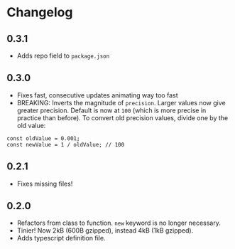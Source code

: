 # Changelog

## 0.3.1

- Adds repo field to `package.json`

## 0.3.0

- Fixes fast, consecutive updates animating way too fast
- BREAKING: Inverts the magnitude of `precision`. Larger values now give greater precision. Default is now at `100` (which is more precise in practice than before). To convert old precision values, divide one by the old value:

```
const oldValue = 0.001;
const newValue = 1 / oldValue; // 100
```

## 0.2.1

- Fixes missing files!

## 0.2.0

- Refactors from class to function. `new` keyword is no longer necessary.
- Tinier! Now 2kB (600B gzipped), instead 4kB (1kB gzipped).
- Adds typescript definition file.
